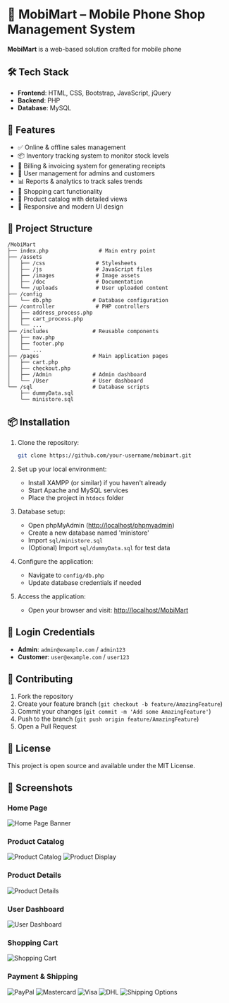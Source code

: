 # 📱 MobiMart – Mobile Phone Shop Management System

**MobiMart** is a web-based solution crafted for mobile phone

## 🛠️ Tech Stack

- **Frontend**: HTML, CSS, Bootstrap, JavaScript, jQuery
- **Backend**: PHP
- **Database**: MySQL

## 🚀 Features

- ✅ Online & offline sales management
- 📦 Inventory tracking system to monitor stock levels
- 🧾 Billing & invoicing system for generating receipts
- 👥 User management for admins and customers
- 📊 Reports & analytics to track sales trends
- 🛒 Shopping cart functionality
- 📱 Product catalog with detailed views
- 🎨 Responsive and modern UI design

## 📂 Project Structure

```plaintext
/MobiMart
├── index.php                # Main entry point
├── /assets
│   ├── /css                # Stylesheets
│   ├── /js                 # JavaScript files
│   ├── /images             # Image assets
│   ├── /doc                # Documentation
│   └── /uploads            # User uploaded content
├── /config
│   └── db.php             # Database configuration
├── /controller             # PHP controllers
│   ├── address_process.php
│   ├── cart_process.php
│   └── ...
├── /includes              # Reusable components
│   ├── nav.php
│   ├── footer.php
│   └── ...
├── /pages                 # Main application pages
│   ├── cart.php
│   ├── checkout.php
│   ├── /Admin             # Admin dashboard
│   └── /User              # User dashboard
└── /sql                   # Database scripts
    ├── dummyData.sql
    └── ministore.sql
```

## 📦 Installation

1. Clone the repository:

   ```bash
   git clone https://github.com/your-username/mobimart.git
   ```

2. Set up your local environment:

   - Install XAMPP (or similar) if you haven't already
   - Start Apache and MySQL services
   - Place the project in `htdocs` folder

3. Database setup:

   - Open phpMyAdmin ([http://localhost/phpmyadmin](http://localhost/phpmyadmin))
   - Create a new database named 'ministore'
   - Import `sql/ministore.sql`
   - (Optional) Import `sql/dummyData.sql` for test data

4. Configure the application:

   - Navigate to `config/db.php`
   - Update database credentials if needed

5. Access the application:
   - Open your browser and visit: [http://localhost/MobiMart](http://localhost/MobiMart)

## 🔐 Login Credentials

- **Admin**: `admin@example.com` / `admin123`
- **Customer**: `user@example.com` / `user123`

## 🤝 Contributing

1. Fork the repository
2. Create your feature branch (`git checkout -b feature/AmazingFeature`)
3. Commit your changes (`git commit -m 'Add some AmazingFeature'`)
4. Push to the branch (`git push origin feature/AmazingFeature`)
5. Open a Pull Request

## 📄 License

This project is open source and available under the MIT License.

## 📸 Screenshots

### Home Page

![Home Page Banner](assets/images/banner-image.png)

### Product Catalog

![Product Catalog](assets/images/product-item1.jpg)
![Product Display](assets/images/product-item2.jpg)

### Product Details

![Product Details](assets/images/singel-product-item.jpg)

### User Dashboard

![User Dashboard](assets/images/user_dashbord01.webp)

### Shopping Cart

![Shopping Cart](assets/images/cart-item1.jpg)

### Payment & Shipping

![PayPal](assets/images/paypal.jpg) ![Mastercard](assets/images/mastercard.jpg) ![Visa](assets/images/visa.jpg)
![DHL](assets/images/dhl.png) ![Shipping Options](assets/images/shippingcard.png)

